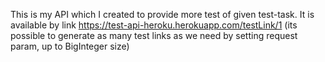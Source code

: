 This is my API which I created to provide more test of given test-task. It is available by link https://test-api-heroku.herokuapp.com/testLink/1
(its possible to generate as many test links as we need by setting request param, up to BigInteger size)
